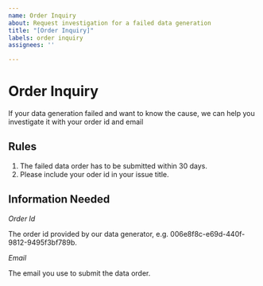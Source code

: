 ```yaml
---
name: Order Inquiry
about: Request investigation for a failed data generation
title: "[Order Inquiry]"
labels: order inquiry
assignees: ''

---
```

# Order Inquiry
If your data generation failed and want to know the cause, we can help you investigate it with your order id and email

## Rules
1. The failed data order has to be submitted within 30 days.
2. Please include your oder id in your issue title.

## Information Needed
*Order Id*

The order id provided by our data generator, e.g. 006e8f8c-e69d-440f-9812-9495f3bf789b.

*Email*

The email you use to submit the data order.
